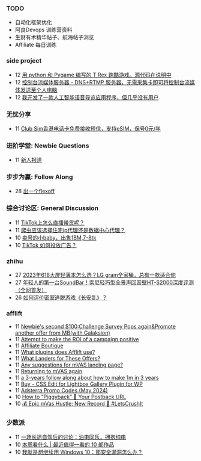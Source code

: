 ### TODO
-  自动化框架优化
-  阿良Devops 训练营资料
-  生财有术精华帖子、航海帖子浏览
-  Affiliate 每日训练

### side project
<!-- sideproject:START -->
-  12 [用 python 和 Pygame 编写的 T Rex 跑酷游戏。源代码在说明中](https://www.youtube.com/watch?v=pZySIXSelCA)
-  12 [控制台流媒体服务器 - DNS+RTMP 服务器，无需采集卡即可将控制台流媒体发送至个人电脑](https://github.com/Aioros/console-streaming-server)
-  12 [我开发了一款人工智能语音导览应用程序，但几乎没有用户](https://www.reddit.com/r/SideProject/comments/18gpp0e/ive_built_an_ai_audio_tour_app_but_have_almost_no/)<!-- sideproject:END -->


### 无忧分享
<!-- ruyo:START -->
-  11 [Club Sim香港电话卡免费接收短信，支持eSIM，保号0元/年](https://51.ruyo.net/18628.html)<!-- ruyo:END -->

### 进阶学堂: Newbie Questions
<!-- advertcn1:START -->
-  11 [新人报道](https://www.advertcn.com/thread-114969-1-1.html)<!-- advertcn1:END -->

### 步步为赢: Follow Along
<!-- advertcn2:START -->
-  28 [出一个flexoff](https://www.advertcn.com/thread-114847-1-1.html)<!-- advertcn2:END -->

### 综合讨论区: General Discussion
<!-- advertcn3:START -->
-  11 [TikTok上怎么直播带货呢？](https://www.advertcn.com/thread-114971-1-1.html)
-  11 [爬虫应该选择住宅ip代理还是数据中心代理？](https://www.advertcn.com/thread-114967-1-1.html)
-  10 [卖号的小baby，出售1BM,7-8tk](https://www.advertcn.com/thread-114965-1-1.html)
-  10 [TikTok 如何投放广告？](https://www.advertcn.com/thread-114963-1-1.html)<!-- advertcn3:END -->


### zhihu
<!-- zhihu:START -->
-  27 [2023年618大屏轻薄本怎么选？LG gram全家桶，总有一款适合你](http://zhuanlan.zhihu.com/p/632641888?utm_campaign=rss&utm_medium=rss&utm_source=rss&utm_content=title)
-  27 [年轻人的第一台SoundBar！索尼轻巧型全景声回音壁HT-S2000深度评测（全网首发）](http://zhuanlan.zhihu.com/p/630990296?utm_campaign=rss&utm_medium=rss&utm_source=rss&utm_content=title)
-  26 [如何评价密室逃脱游戏《长安乱》？](http://www.zhihu.com/question/563950552/answer/3045961312?utm_campaign=rss&utm_medium=rss&utm_source=rss&utm_content=title)<!-- zhihu:END -->

### afflift
<!-- afflift:START -->
-  11 [Newbie&#39;s second $100:Challenge Survey Pops again&amp;Promote another offer from MB&lpar;with Galaksion&rpar;](https://afflift.com/f/threads/newbies-second-100-challenge-survey-pops-again-promote-another-offer-from-mb-with-galaksion.13010/)
-  11 [Attempt to make the ROI of a campaign positive](https://afflift.com/f/threads/attempt-to-make-the-roi-of-a-campaign-positive.11803/)
-  11 [Affiliate Boutique](https://afflift.com/f/threads/affiliate-boutique.8028/)
-  11 [What plugins does Afflift use?](https://afflift.com/f/threads/what-plugins-does-afflift-use.13101/)
-  11 [What Landers for These Offers?](https://afflift.com/f/threads/what-landers-for-these-offers.12644/)
-  11 [Any suggestions for mVAS landing page?](https://afflift.com/f/threads/any-suggestions-for-mvas-landing-page.12932/)
-  11 [Returning to mVAS again](https://afflift.com/f/threads/returning-to-mvas-again.12820/)
-  11 [a 3-years follow along about how to make 1m in 3 years](https://afflift.com/f/threads/a-3-years-follow-along-about-how-to-make-1m-in-3-years.13070/)
-  11 [Buy - CSS Edit for Lightbox Gallery Plugin for WP](https://afflift.com/f/threads/buy-css-edit-for-lightbox-gallery-plugin-for-wp.13104/)
-  11 [Adsterra Promo Codes &lpar;May 2024&rpar;](https://afflift.com/f/threads/adsterra-promo-codes-may-2024.13100/)
-  10 [How to “Piggyback” 🐷 Your Postback URL](https://afflift.com/f/threads/how-to-%E2%80%9Cpiggyback%E2%80%9D-%F0%9F%90%B7-your-postback-url.9986/)
-  10 [💰 Epic mVas Hustle: New Record 🚀 #LetsCrushIt](https://afflift.com/f/threads/%F0%9F%92%B0-epic-mvas-hustle-new-record-%F0%9F%9A%80-letscrushit.12305/)<!-- afflift:END -->

### 少数派
<!-- sspai:START -->
-  11 [一场长途自驾后的讨论：油电同乐，拥抱纯电](https://sspai.com/post/88715)
-  10 [本周看什么 | 最近值得一看的 10 部作品](https://sspai.com/post/88696)
-  10 [我就是想继续用 Windows 10：那安全漏洞怎么办？](https://sspai.com/post/88541)<!-- sspai:END -->
